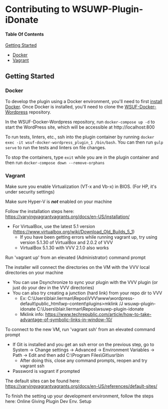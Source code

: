 # Contributing to WSUWP-Plugin-iDonate

#### Table Of Contents

[Getting Started](#getting-started)
  * [Docker](#docker)
  * [Vagrant](#vagrant)

## Getting Started

### Docker
To develop the plugin using a Docker environment, you'll need to first [install Docker](https://docs.docker.com/docker-for-windows/install/). Once Docker is installed, you'll need to clone the [WSUF-Docker-Wordpress](https://github.com/jdcrain/WSUF-Docker-Wordpress) repository.

In the WSUF-Docker-Wordpress repository, run `docker-compose up -d` to start the WordPress site, which will be accessible at http://localhost:800

To run tests, linters, etc., ssh into the plugin container by running `docker exec -it wsuf-docker-wordpress_plugin_1 /bin/bash`. You can then run `gulp serve` to run the tests and linters on file changes.

To stop the containers, type `exit` while you are in the plugin container and then run `docker-compose down --remove-orphans`

### Vagrant
Make sure you enable Virtualization (VT-x and Vb-x) in BIOS. (For HP, it's under security settings)

Make sure Hyper-V is ___not___ enabled on your machine

Follow the installation  steps here: https://varyingvagrantvagrants.org/docs/en-US/installation/
 - For VirtualBox, use the latest 5.1 version (https://www.virtualbox.org/wiki/Download_Old_Builds_5_1)
    - If you have been getting errors while running vagrant up, try using version 5.1.30 of VirtualBox and 2.0.2 of VVV
	- VirtualBox 5.1.30 with VVV 2.1.0 also works

Run 'vagrant up' from an elevated (Administrator) command prompt

The installer will connect the directories on the VM with the VVV local directories on your machine
  - You can use Dsynchronize  to sync your plugin with the VVV plugin (or just do your dev in the VVV directories)
  - You can also try creating a junction (hard link) from your repo dir to VVV
	- Ex: C:\Users\blair.lierman\Repos\VVV\www\wordpress-default\public_html\wp-content\plugins>mklink /J wsuwp-plugin-idonate C:\Users\blair.lierman\Repos\wsuwp-plugin-idonate
	- Mklink info: https://www.techrepublic.com/article/how-to-take-advantage-of-symbolic-links-in-window-10/

To connect to the new VM, run 'vagrant ssh' from an elevated command prompt
  - If Git is installed and you get an ssh error on the previous step, go to System -> Change settings -> Advanced -> Environment Variables -> Path -> Edit and then add C:\Program Files\Git\usr\bin
    - After doing this, close any command prompts, reopen and try vagrant ssh
  - Password is vagrant if prompted

The default sites can be found here: https://varyingvagrantvagrants.org/docs/en-US/references/default-sites/

To finish the setting up your development environment, follow the steps here: Online Giving Plugin Dev Env. Setup